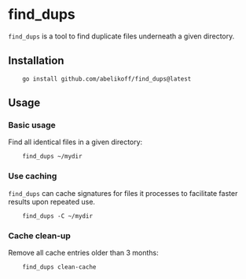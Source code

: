 # find_dups

`find_dups` is a tool to find duplicate files underneath a given directory.

## Installation

```shell
    go install github.com/abelikoff/find_dups@latest
```

## Usage

### Basic usage

Find all identical files in a given directory:

```shell
    find_dups ~/mydir
```

### Use caching

`find_dups` can cache signatures for files it processes to facilitate faster
results upon repeated use.

```shell
    find_dups -C ~/mydir
```

### Cache clean-up

Remove all cache entries older than 3 months:

```shell
    find_dups clean-cache
```
